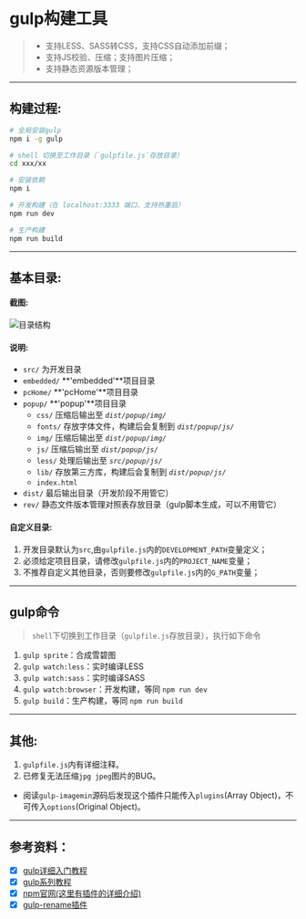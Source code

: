 # gulp构建工具
> * 支持LESS、SASS转CSS，支持CSS自动添加前缀；
> * 支持JS校验、压缩；支持图片压缩；
> * 支持静态资源版本管理；

---
## 构建过程:
``` bash
# 全局安装gulp
npm i -g gulp

# shell 切换至工作目录（`gulpfile.js`存放目录）
cd xxx/xx

# 安装依赖
npm i

# 开发构建（在 localhost:3333 端口、支持热重启）
npm run dev

# 生产构建
npm run build
```

---
## 基本目录:
#### 截图:
![目录结构](https://github.com/no-nothing/gulp/blob/master/README/catalogue.jpg)

#### 说明:
- `src/` 为开发目录
 - `embedded/` **'embedded'**项目目录
 - `pcHome/` **'pcHome'**项目目录
 - `popup/` **'popup'**项目目录
    - `css/` 压缩后输出至 *`dist/popup/img/`*
    - `fonts/` 存放字体文件，构建后会复制到 *`dist/popup/js/`*
    - `img/` 压缩后输出至 *`dist/popup/img/`*
    - `js/` 压缩后输出至 *`dist/popup/js/`*
    - `less/` 处理后输出至 *`src/popup/js/`*
    - `lib/` 存放第三方库，构建后会复制到 *`dist/popup/js/`*
    - `index.html`
- `dist/` 最后输出目录（开发阶段不用管它）
- `rev/` 静态文件版本管理对照表存放目录（gulp脚本生成，可以不用管它）

#### 自定义目录:
1. 开发目录默认为`src`,由`gulpfile.js`内的`DEVELOPMENT_PATH`变量定义；
2. 必须给定项目目录，请修改`gulpfile.js`内的`PROJECT_NAME`变量；
3. 不推荐自定义其他目录，否则要修改`gulpfile.js`内的`G_PATH`变量；

---
## gulp命令
> `shell`下切换到工作目录（`gulpfile.js`存放目录），执行如下命令

1. `gulp sprite`：合成雪碧图
2. `gulp watch:less`：实时编译LESS
3. `gulp watch:sass`：实时编译SASS
4. `gulp watch:browser`：开发构建，等同 `npm run dev`
5. `gulp build`：生产构建，等同 `npm run build`

---
## 其他:
1. `gulpfile.js`内有详细注释。
2. 已修复无法压缩`jpg jpeg`图片的BUG。
 - 阅读`gulp-imagemin`源码后发现这个插件只能传入`plugins`(Array Object)，不可传入`options`(Original Object)。

---
## 参考资料：
- [x] [gulp详细入门教程](http://www.ydcss.com/archives/18) 
- [x] [gulp系列教程](https://gold.xitu.io/entry/568f915700b0bca0ca22768e)
- [x] [npm官网(这里有插件的详细介绍)](https://www.npmjs.com/)
- [x] [gulp-rename插件](https://segmentfault.com/q/1010000006872625)
